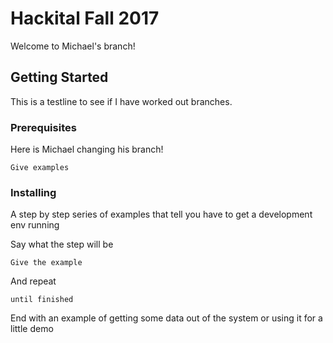 # Hackital Fall 2017

Welcome to Michael's branch!

## Getting Started

This is a testline to see if I have worked out branches.

### Prerequisites

Here is Michael changing his branch!

```
Give examples
```

### Installing

A step by step series of examples that tell you have to get a development env running

Say what the step will be

```
Give the example
```

And repeat

```
until finished
```

End with an example of getting some data out of the system or using it for a little demo
